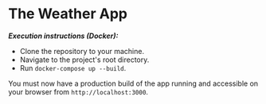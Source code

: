 # The Weather App
 
***Execution instructions (Docker):***
* Clone the repository to your machine.
* Navigate to the project's root directory.
* Run `docker-compose up --build`.

You must now have a production build of the app running and accessible on your browser from `http://localhost:3000`.
